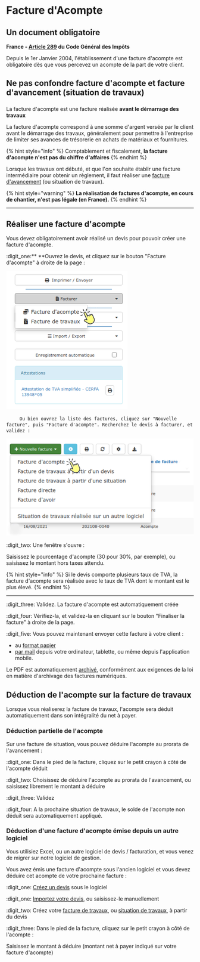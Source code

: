 # Facture d'Acompte

## Un document obligatoire

**France - **[**Article 289**](https://www.legifrance.gouv.fr/affichCodeArticle.do?idArticle=LEGIARTI000018036005\&cidTexte=LEGITEXT000006069577)** du Code Général des Impôts**

Depuis le 1er Janvier 2004, l'établissement d'une facture d'acompte est obligatoire dès que vous percevez un acompte de la part de votre client.



## Ne pas confondre facture d'acompte et facture d'avancement (situation de travaux)

###

La facture d'acompte est une facture réalisée **avant le démarrage des travaux**

La facture d'acompte correspond à une somme d'argent versée par le client avant le démarrage des travaux, généralement pour permettre à l'entreprise de limiter ses avances de trésorerie en achats de matériaux et fournitures.

{% hint style="info" %}
Comptablement et fiscalement, **la facture d'acompte n'est pas du chiffre d'affaires**
{% endhint %}

Lorsque les travaux ont débuté, et que l'on souhaite établir une facture intermédiaire pour obtenir un règlement, il faut réaliser une [facture d'avancement](situation-de-travaux.md) (ou situation de travaux).

{% hint style="warning" %}
**La réalisation de factures d'acompte, en cours de chantier, n'est pas légale (en France).**
{% endhint %}

****

## Réaliser une facture d'acompte

Vous devez obligatoirement avoir réalisé un devis pour pouvoir créer une facture d'acompte.

:digit_one:** **Ouvrez le devis, et cliquez sur le bouton "Facture d'acompte" à droite de la page :

![](../../.gitbook/assets/screenshot-153a-.png)

         Ou bien ouvrez la liste des factures, cliquez sur "Nouvelle facture", puis "Facture d'acompte". Recherchez le devis à facturer, et validez :

![](../../.gitbook/assets/screenshot-154a-.png)



:digit_two: Une fenêtre s'ouvre :

Saisissez le pourcentage d'acompte (30 pour 30%, par exemple), ou saisissez le montant hors taxes attendu.

{% hint style="info" %}
Si le devis comporte plusieurs taux de TVA, la facture d'acompte sera réalisée avec le taux de TVA dont le montant est le plus élevé.
{% endhint %}

****

:digit_three: Validez. La facture d'acompte est automatiquement créée



:digit_four: Vérifiez-la, et validez-la en cliquant sur le bouton "Finaliser la facture" à droite de la page.



:digit_five: Vous pouvez maintenant envoyer cette facture à votre client :

* au [format papier](../../faq-aides-trucs-et-astuces/trucs-et-astuces.md#validation-de-limpression-dun-document)
* [par mail](../../aide-au-demarrage/parametrage-de-mon-entreprise/envois-par-mail/) depuis votre ordinateur, tablette, ou même depuis l'application mobile.



Le PDF est automatiquement [archivé](../../les-plus-du-logiciel/progbox-archivage-de-documents.md#archivage-des-factures-clients), conformément aux exigences de la loi en matière d'archivage des factures numériques. 



## Déduction de l'acompte sur la facture de travaux



Lorsque vous réaliserez la facture de travaux, l'acompte sera déduit automatiquement dans son intégralité du net à payer.



### Déduction partielle de l'acompte

Sur une facture de situation, vous pouvez déduire l'acompte au prorata de l'avancement :

:digit_one: Dans le pied de la facture, cliquez sur le petit crayon à côté de l'acompte déduit

:digit_two: Choisissez de déduire l'acompte au prorata de l'avancement, ou saisissez librement le montant à déduire

:digit_three: Validez

:digit_four: A la prochaine situation de travaux, le solde de l'acompte non déduit sera automatiquement appliqué.



### Déduction d'une facture d'acompte émise depuis un autre logiciel

Vous utilisiez Excel, ou un autre logiciel de devis / facturation, et vous venez de migrer sur notre logiciel de gestion.

Vous avez émis une facture d'acompte sous l'ancien logiciel et vous devez déduire cet acompte de votre prochaine facture :

:digit_one: [Créez un devis](../les-devis/nouveau-devis/) sous le logiciel

:digit_one: [Importez votre devis](../les-devis/import-export.md#import-de-dpgf-et-devis-au-format-excel), ou saisissez-le manuellement

:digit_two: Créez votre [facture de travaux](broken-reference), ou [situation de travaux](situation-de-travaux.md), à partir du devis

:digit_three: Dans le pied de la facture, cliquez sur le petit crayon à côté de l'acompte :

Saisissez le montant à déduire (montant net à payer indiqué sur votre facture d'acompte)



